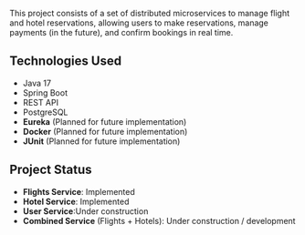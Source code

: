 This project consists of a set of distributed microservices to manage flight and hotel reservations, allowing users to make reservations,
manage payments (in the future), and confirm bookings in real time.

## Technologies Used
- Java 17
- Spring Boot
- REST API
- PostgreSQL
- **Eureka** (Planned for future implementation)
- **Docker** (Planned for future implementation)
- **JUnit** (Planned for future implementation)

## Project Status
- **Flights Service**: Implemented
- **Hotel Service**: Implemented
- **User Service**:Under construction
- **Combined Service** (Flights + Hotels): Under construction / development

